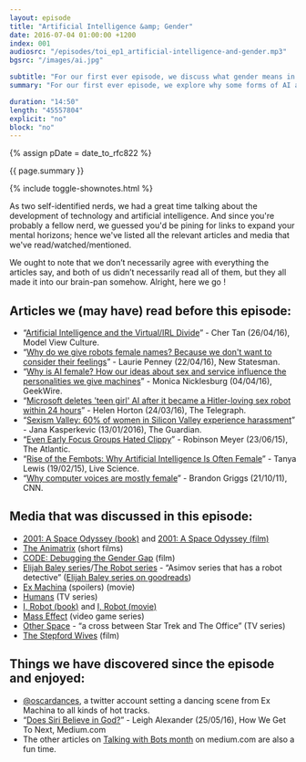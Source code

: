 ```yaml
---
layout: episode
title: "Artificial Intelligence &amp; Gender"
date: 2016-07-04 01:00:00 +1200
index: 001
audiosrc: "/episodes/toi_ep1_artificial-intelligence-and-gender.mp3"
bgsrc: "/images/ai.jpg"

subtitle: "For our first ever episode, we discuss what gender means in the seemingly objective world of artificial intelligence."
summary: "For our first ever episode, we explore why some forms of AI are gendered, while some others are not. Is there a pattern here? How do we portray AI in science fiction? How does that relate to how they are seen and made in real life?"

duration: "14:50"
length: "45557804"
explicit: "no"
block: "no" 
---
```

{% assign pDate = date_to_rfc822 %}

{{ page.summary }}

{% include toggle-shownotes.html %}

<section id="shownotes" class="hidden" markdown="1">

As two self-identified nerds, we had a great time talking about the development of technology and artificial intelligence. And since you're probably a fellow nerd, we guessed you'd be pining for links to expand your mental horizons; hence we've listed all the relevant articles and media that we've read/watched/mentioned. 

We ought to note that we don’t necessarily agree with everything the articles say, and both of us didn’t necessarily read all of them, but they all made it into our brain-pan somehow. Alright, here we go !

## Articles we (may have) read before this episode:

- “[Artificial Intelligence and the Virtual/IRL Divide](https://modelviewculture.com/pieces/artificial-intelligence-and-the-virtualirl-divide)” - Cher Tan (26/04/16), Model View Culture.
- “[Why do we give robots female names? Because we don't want to consider their feelings](http://www.newstatesman.com/politics/feminism/2016/04/why-do-we-give-robots-female-names-because-we-dont-want-consider-their)” - Laurie Penney (22/04/16), New Statesman.
- “[Why is AI female? How our ideas about sex and service influence the personalities we give machines](http://www.geekwire.com/2016/why-is-ai-female-how-our-ideas-about-sex-and-service-influence-the-personalities-we-give-machines/)” - Monica Nicklesburg (04/04/16), GeekWire.
- “[Microsoft deletes 'teen girl' AI after it became a Hitler-loving sex robot within 24 hours](http://www.telegraph.co.uk/technology/2016/03/24/microsofts-teen-girl-ai-turns-into-a-hitler-loving-sex-robot-wit/)” - Helen Horton (24/03/16), The Telegraph.
- “[Sexism Valley: 60% of women in Silicon Valley experience harassment](https://www.theguardian.com/technology/2016/jan/12/silicon-valley-women-harassment-gender-discrimination)” - Jana Kasperkevic (13/01/2016), The Guardian.
- “[Even Early Focus Groups Hated Clippy](http://www.theatlantic.com/technology/archive/2015/06/clippy-the-microsoft-office-assistant-is-the-patriarchys-fault/396653/)” - Robinson Meyer (23/06/15), The Atlantic.
- “[Rise of the Fembots: Why Artificial Intelligence Is Often Female](http://www.livescience.com/49882-why-robots-female.html)” - Tanya Lewis (19/02/15), Live Science.
- “[Why computer voices are mostly female](http://edition.cnn.com/2011/10/21/tech/innovation/female-computer-voices/)” - Brandon Griggs (21/10/11), CNN.

## Media that was discussed in this episode:

- [2001: A Space Odyssey (book)](http://www.goodreads.com/book/show/70535.2001?ac=1&from_search=true) and [2001: A Space Odyssey (film)](http://www.imdb.com/title/tt0062622/)
- [The Animatrix](http://www.imdb.com/title/tt0328832/) (short films)
- [CODE: Debugging the Gender Gap](http://www.codedocumentary.com/) (film)
- [Elijah Baley series](http://www.goodreads.com/book/show/138551.The_Robot_Novels)/[The Robot series](https://en.wikipedia.org/wiki/Robot_series_(Asimov)) - “Asimov series that has a robot detective” ([Elijah Baley series on goodreads](http://www.goodreads.com/book/show/138551.The_Robot_Novels))
- [Ex Machina](http://www.imdb.com/title/tt0470752/) (spoilers) (movie)
- [Humans](http://www.imdb.com/title/tt4122068/?ref_=nv_sr_1) (TV series)
- [I, Robot (book)](http://www.goodreads.com/book/show/41804.I_Robot) and [I, Robot (movie)](http://www.imdb.com/title/tt0343818/)
- [Mass Effect](http://masseffect.bioware.com/) (video game series)
- [Other Space](http://www.imdb.com/title/tt4561950/) - “a cross between Star Trek and The Office” (TV series)
- [The Stepford Wives](http://www.imdb.com/title/tt0327162/?ref_=nv_sr_1) (film)

## Things we have discovered since the episode and enjoyed:

- [@oscardances](https://twitter.com/oscardances), a twitter account setting a dancing scene from Ex Machina to all kinds of hot tracks.
- “[Does Siri Believe in God?](https://howwegettonext.com/does-siri-believe-in-god-58cc2ce503ff#.9l9tb9hr2)” - Leigh Alexander (25/05/16), How We Get To Next, Medium.com
- The other articles on [Talking with Bots month](https://medium.com/tag/talking-with-bots) on medium.com are also a fun time.


</section>
